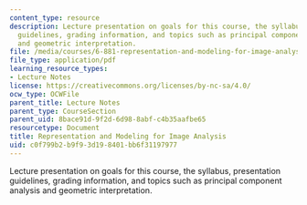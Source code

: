 ```yaml
---
content_type: resource
description: Lecture presentation on goals for this course, the syllabus, presentation
  guidelines, grading information, and topics such as principal component analysis
  and geometric interpretation.
file: /media/courses/6-881-representation-and-modeling-for-image-analysis-spring-2005/c0f799b2b9f93d198401bb6f31197977_l01.pdf
file_type: application/pdf
learning_resource_types:
- Lecture Notes
license: https://creativecommons.org/licenses/by-nc-sa/4.0/
ocw_type: OCWFile
parent_title: Lecture Notes
parent_type: CourseSection
parent_uid: 8bace91d-9f2d-6d98-8abf-c4b35aafbe65
resourcetype: Document
title: Representation and Modeling for Image Analysis
uid: c0f799b2-b9f9-3d19-8401-bb6f31197977
---
```

Lecture presentation on goals for this course, the syllabus, presentation guidelines, grading information, and topics such as principal component analysis and geometric interpretation.